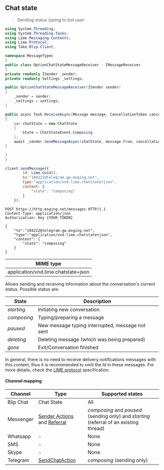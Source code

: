 ## Chat state

>Sending status *typing* to bot user:

```csharp
using System.Threading;
using System.Threading.Tasks;
using Lime.Messaging.Contents;
using Lime.Protocol;
using Take.Blip.Client;

namespace MessageTypes
{
public class OptionChatStateMessageReceiver : IMessageReceiver
{
private readonly ISender _sender;
private readonly Settings _settings;

public OptionChatStateMessageReceiver(ISender sender)
{
    _sender = sender;
    _settings = settings;
}

public async Task ReceiveAsync(Message message, CancellationToken cancellationToken)
{
    var chatState = new ChatState
    {
        State = ChatStateEvent.Composing
    };
    await _sender.SendMessageAsync(chatState, message.From, cancellationToken);
}

}
}
```

```javascript
client.sendMessage({
        id: Lime.Guid(),
        to:"104222@telegram.gw.msging.net",
        type:"application/vnd.lime.chatstate+json",
        content: {
            "state": "composing"
        }
    });
```

```http
POST https://http.msging.net/messages HTTP/1.1
Content-Type: application/json
Authorization: Key {YOUR_TOKEN}

{
    "to":"104222@telegram.gw.msging.net",
    "type":"application/vnd.lime.chatstate+json",
    "content": {
        "state": "composing"
    }
}
```

| MIME type                                 |
|-------------------------------------------|
| application/vnd.lime.chatstate+json |

Allows sending and receiving information about the conversation's current status. Possible status are:

| State        | Description                          |
|---------------|------------------------------------|
| *starting*    | Initiating new conversation |
| *composing*   | Typing/preparing a message  |
| *paused*      | New message typing interrupted, message not sent   |
| *deleting*    | Deleting message (which was being prepared) |
| *gone*        | Exit/Conversation finished  |

In general, there is no need to receive delivery notifications messages with this content, thus it is recommended to omit the *Id* in these messages. For more details, check the [LIME protocol](http://limeprotocol.org/content-types.html#chatstate) specification.

#### Channel mapping

| Channel              | Type      | Supported states      |
|----------------------|-----------|-------------------------|
| Blip Chat            | Chat State | All |
| Messenger            | [Sender Actions](https://developers.facebook.com/docs/messenger-platform/send-api-reference/sender-actions) and [Referral](https://developers.facebook.com/docs/messenger-platform/webhook-reference/referral) | *composing* and *paused* (sending only) and *starting* (referral of an existing thread)|
| Whatsapp           | - | None |
| SMS                | - | None |
| Skype              | - | None |
| Telegram           | [SendChatAction](https://core.telegram.org/bots/api#sendchataction) | *composing* (sending only) |

